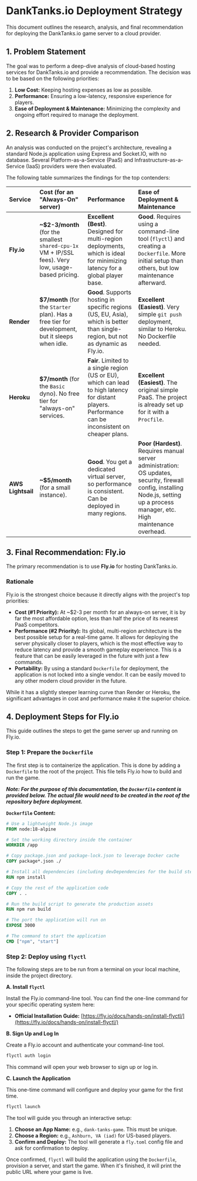 # DankTanks.io Deployment Strategy

This document outlines the research, analysis, and final recommendation for deploying the DankTanks.io game server to a cloud provider.

## 1. Problem Statement

The goal was to perform a deep-dive analysis of cloud-based hosting services for DankTanks.io and provide a recommendation. The decision was to be based on the following priorities:

1.  **Low Cost:** Keeping hosting expenses as low as possible.
2.  **Performance:** Ensuring a low-latency, responsive experience for players.
3.  **Ease of Deployment & Maintenance:** Minimizing the complexity and ongoing effort required to manage the deployment.

## 2. Research & Provider Comparison

An analysis was conducted on the project's architecture, revealing a standard Node.js application using Express and Socket.IO, with no database. Several Platform-as-a-Service (PaaS) and Infrastructure-as-a-Service (IaaS) providers were then evaluated.

The following table summarizes the findings for the top contenders:

| Service | Cost (for an "Always-On" server) | Performance | Ease of Deployment & Maintenance |
| :--- | :--- | :--- | :--- |
| **Fly.io** | **~$2-3/month** (for the smallest `shared-cpu-1x` VM + IP/SSL fees). Very low, usage-based pricing. | **Excellent (Best)**. Designed for multi-region deployments, which is ideal for minimizing latency for a global player base. | **Good**. Requires using a command-line tool (`flyctl`) and creating a `Dockerfile`. More initial setup than others, but low maintenance afterward. |
| **Render** | **$7/month** (for the `Starter` plan). Has a free tier for development, but it sleeps when idle. | **Good**. Supports hosting in specific regions (US, EU, Asia), which is better than single-region, but not as dynamic as Fly.io. | **Excellent (Easiest)**. Very simple `git push` deployment, similar to Heroku. No Dockerfile needed. |
| **Heroku** | **$7/month** (for the `Basic` dyno). No free tier for "always-on" services. | **Fair**. Limited to a single region (US or EU), which can lead to high latency for distant players. Performance can be inconsistent on cheaper plans. | **Excellent (Easiest)**. The original simple PaaS. The project is already set up for it with a `Procfile`. |
| **AWS Lightsail** | **~$5/month** (for a small instance). | **Good**. You get a dedicated virtual server, so performance is consistent. Can be deployed in many regions. | **Poor (Hardest)**. Requires manual server administration: OS updates, security, firewall config, installing Node.js, setting up a process manager, etc. High maintenance overhead. |

## 3. Final Recommendation: Fly.io

The primary recommendation is to use **Fly.io** for hosting DankTanks.io.

### Rationale

Fly.io is the strongest choice because it directly aligns with the project's top priorities:

*   **Cost (#1 Priority):** At ~$2-3 per month for an always-on server, it is by far the most affordable option, less than half the price of its nearest PaaS competitors.
*   **Performance (#2 Priority):** Its global, multi-region architecture is the best possible setup for a real-time game. It allows for deploying the server physically closer to players, which is the most effective way to reduce latency and provide a smooth gameplay experience. This is a feature that can be easily leveraged in the future with just a few commands.
*   **Portability:** By using a standard `Dockerfile` for deployment, the application is not locked into a single vendor. It can be easily moved to any other modern cloud provider in the future.

While it has a slightly steeper learning curve than Render or Heroku, the significant advantages in cost and performance make it the superior choice.

## 4. Deployment Steps for Fly.io

This guide outlines the steps to get the game server up and running on Fly.io.

### Step 1: Prepare the `Dockerfile`

The first step is to containerize the application. This is done by adding a `Dockerfile` to the root of the project. This file tells Fly.io how to build and run the game.

***Note: For the purpose of this documentation, the `Dockerfile` content is provided below. The actual file would need to be created in the root of the repository before deployment.***

**`Dockerfile` Content:**
```dockerfile
# Use a lightweight Node.js image
FROM node:18-alpine

# Set the working directory inside the container
WORKDIR /app

# Copy package.json and package-lock.json to leverage Docker cache
COPY package*.json ./

# Install all dependencies (including devDependencies for the build step)
RUN npm install

# Copy the rest of the application code
COPY . .

# Run the build script to generate the production assets
RUN npm run build

# The port the application will run on
EXPOSE 3000

# The command to start the application
CMD ["npm", "start"]
```

### Step 2: Deploy using `flyctl`

The following steps are to be run from a terminal on your local machine, inside the project directory.

**A. Install `flyctl`**

Install the Fly.io command-line tool. You can find the one-line command for your specific operating system here:
*   **Official Installation Guide:** [https://fly.io/docs/hands-on/install-flyctl/](https://fly.io/docs/hands-on/install-flyctl/)

**B. Sign Up and Log In**

Create a Fly.io account and authenticate your command-line tool.
```bash
flyctl auth login
```
This command will open your web browser to sign up or log in.

**C. Launch the Application**

This one-time command will configure and deploy your game for the first time.
```bash
flyctl launch
```
The tool will guide you through an interactive setup:
1.  **Choose an App Name:** e.g., `dank-tanks-game`. This must be unique.
2.  **Choose a Region:** e.g., `Ashburn, VA (iad)` for US-based players.
3.  **Confirm and Deploy:** The tool will generate a `fly.toml` config file and ask for confirmation to deploy.

Once confirmed, `flyctl` will build the application using the `Dockerfile`, provision a server, and start the game. When it's finished, it will print the public URL where your game is live.
